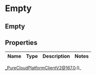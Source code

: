 # Empty

## Empty

## Properties

|Name | Type | Description | Notes|
|------------ | ------------- | ------------- | -------------|



_PureCloudPlatformClientV2@167.0.0_
